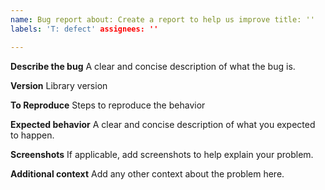 ```yaml
---
name: Bug report about: Create a report to help us improve title: ''
labels: 'T: defect' assignees: ''

---
```


**Describe the bug**
A clear and concise description of what the bug is.

**Version**
Library version

**To Reproduce**
Steps to reproduce the behavior

**Expected behavior**
A clear and concise description of what you expected to happen.

**Screenshots**
If applicable, add screenshots to help explain your problem.

**Additional context**
Add any other context about the problem here.
